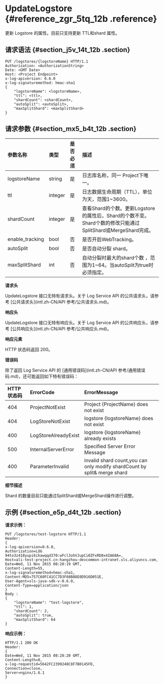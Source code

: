 # UpdateLogstore {#reference_zgr_5tq_12b .reference}

更新 Logstore 的属性。目前只支持更新 TTL和shard 属性。

## 请求语法 {#section_j5v_14t_12b .section}

```
PUT /logstores/{logstoreName} HTTP/1.1
Authorization: <AuthorizationString> 
Date: <GMT Date>
Host: <Project Endpoint>
x-log-apiversion: 0.6.0
x-log-signaturemethod: hmac-sha1
{
    "logstoreName": <logstoreName>,
    "ttl": <ttl>,
    "shardCount": <shardCount>,
    "autoSplit": <autoSplit>,
    "maxSplitShard": <maxSplitShard>
}
```

## 请求参数 {#section_mx5_b4t_12b .section}

|参数名称|类型|是否必须|描述|
|:---|:-|:---|:-|
|logstoreName|string|是|日志库名称，同一 Project下唯一。|
|ttl|integer|是|日志数据生命周期（TTL），单位为天，范围1~3600。|
|shardCount|integer|是|查看Shard的个数。更新Logstore的属性后，Shard的个数不变。Shard个数的修改只能通过SplitShard或MergeShard完成。|
|enable\_tracking|bool|否|是否开启WebTracking。|
|autoSplit|bool|否|是否自动分裂 shard。|
|maxSplitShard|int|否|自动分裂时最大的shard个数 ，范围为1~64。当autoSplit为true时必须指定。|

**请求头**

UpdateLogstore 接口无特有请求头。关于 Log Service API 的公共请求头，请参考 [公共请求头](intl.zh-CN/API 参考/公共请求头.md)。

**响应头**

UpdateLogstore 接口无特有响应头。关于 Log Service API 的公共响应头，请参考 [公共响应头](intl.zh-CN/API 参考/公共响应头.md)。

**响应元素**

HTTP 状态码返回 200。

**错误码**

除了返回 Log Service API 的 [通用错误码](intl.zh-CN/API 参考/通用错误码.md)，还可能返回如下特有错误码：

|HTTP 状态码|ErrorCode|ErrorMessage|
|:-------|:--------|:-----------|
|404|ProjectNotExist|Project \{ProjectName\} does not exist|
|404|LogStoreNotExist|logstore \{logstoreName\} does not exist|
|400|LogStoreAlreadyExist|logstore \{logstoreName\} already exists|
|500|InternalServerError|Specified Server Error Message|
|400|ParameterInvalid|invalid shard count,you can only modify shardCount by split& merge shard|

**细节描述**

Shard 的数量目前只能通过SplitShard或MergeShard操作进行调整。

## 示例 {#section_e5p_d4t_12b .section}

**请求示例：**

```
PUT /logstores/test-logstore HTTP/1.1
Header:
{
x-log-apiversion=0.6.0, 
Authorization=LOG 94to3z418yupi6ikawqqd370:wFcl3ohVJupCi0ZFxRD0x4IA68A=, 
Host=ali-test-project.cn-hangzhou-devcommon-intranet.sls.aliyuncs.com, 
Date=Wed, 11 Nov 2015 08:28:19 GMT, 
Content-Length=55, 
x-log-signaturemethod=hmac-sha1, 
Content-MD5=757C60FC41CC7D3F60B88E0D916D051E, 
User-Agent=sls-java-sdk-v-0.6.0, 
Content-Type=application/json
}
Body : 
{
    "logstoreName": "test-logstore",
    "ttl": 1,
    "shardCount": 2,
    "autoSplit": true,
    "maxSplitShard": 64
}
```

**响应示例：**

```
HTTP/1.1 200 OK
Header:
{
Date=Wed, 11 Nov 2015 08:28:20 GMT, 
Content-Length=0, 
x-log-requestid=5642FC2399248C8F7B0145FD, 
Connection=close, 
Server=nginx/1.6.1
}
```

